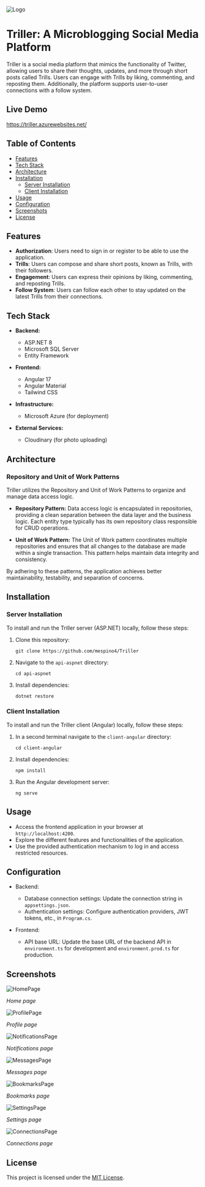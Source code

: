 ![Logo](images/trillerLogo2.png)
# Triller: A Microblogging Social Media Platform

Triller is a social media platform that mimics the functionality of Twitter, 
allowing users to share their thoughts, updates, and more through short posts called Trills. 
Users can engage with Trills by liking, commenting, and reposting them. Additionally, 
the platform supports user-to-user connections with a follow system.

## Live Demo
https://triller.azurewebsites.net/

## Table of Contents
- [Features](#features)
- [Tech Stack](#tech-stack)
- [Architecture](#architecture)
- [Installation](#installation)
  - [Server Installation](#server-installation)
  - [Client Installation](#client-installation)
- [Usage](#usage)
- [Configuration](#configuration)
- [Screenshots](#screenshots)
- [License](#license)

## Features
- **Authorization**: Users need to sign in or register to be able to use the application.
- **Trills**: Users can compose and share short posts, known as Trills, with their followers.  
- **Engagement**: Users can express their opinions by liking, commenting, and reposting Trills.
- **Follow System**: Users can follow each other to stay updated on the latest Trills from their connections.

## Tech Stack
- **Backend:**
  - ASP.NET 8
  - Microsoft SQL Server
  - Entity Framework

- **Frontend:**
  - Angular 17
  - Angular Material
  - Tailwind CSS

- **Infrastructure:**
  - Microsoft Azure (for deployment)

- **External Services:**
  - Cloudinary (for photo uploading)


## Architecture
### Repository and Unit of Work Patterns
Triller utilizes the Repository and Unit of Work Patterns to organize and manage data access logic.

- **Repository Pattern:** Data access logic is encapsulated in repositories, providing a clean separation between the data layer and the business logic. Each entity type typically has its own repository class responsible for CRUD operations.

- **Unit of Work Pattern:** The Unit of Work pattern coordinates multiple repositories and ensures that all changes to the database are made within a single transaction. This pattern helps maintain data integrity and consistency.

By adhering to these patterns, the application achieves better maintainability, testability, and separation of concerns.

## Installation
### Server Installation

To install and run the Triller server (ASP.NET) locally, follow these steps:

1. Clone this repository:

    ```
    git clone https://github.com/mespino4/Triller
    ```

2. Navigate to the `api-aspnet` directory:

    ```
    cd api-aspnet
    ```

3. Install dependencies:

    ```
    dotnet restore
    ```

### Client Installation

To install and run the Triller client (Angular) locally, follow these steps:

1. In a second terminal navigate to the `client-angular` directory:

    ```
    cd client-angular
    ```

2. Install dependencies:

    ```
    npm install
    ```
    
3. Run the Angular development server:

    ```
    ng serve
    ```
    
## Usage

- Access the frontend application in your browser at `http://localhost:4200`.
- Explore the different features and functionalities of the application.
- Use the provided authentication mechanism to log in and access restricted resources.

## Configuration

- Backend:
  - Database connection settings: Update the connection string in `appsettings.json`.
  - Authentication settings: Configure authentication providers, JWT tokens, etc., in `Program.cs`.

- Frontend:
  - API base URL: Update the base URL of the backend API in `environment.ts` for development and `environment.prod.ts` for production.

## Screenshots
![HomePage](docs/screenshots/HomePage.png)

*Home page*

![ProfilePage](docs/screenshots/ProfilePage.png)

*Profile page*

![NotificationsPage](docs/screenshots/NotificationsPage.png)

*Notifications page*

![MessagesPage](docs/screenshots/MessagePage.png)

*Messages page*

![BookmarksPage](docs/screenshots/BookmarksPage.png)

*Bookmarks page*

![SettingsPage](docs/screenshots/SettingsPage.png)

*Settings page*

![ConnectionsPage](docs/screenshots/ConectionsPage.png)

*Connections page*

## License

This project is licensed under the [MIT License](LICENSE).
